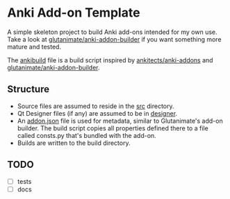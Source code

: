 # Anki Add-on Template

A simple skeleton project to build Anki add-ons intended for my own use.
Take a look at [glutanimate/anki-addon-builder](https://github.com/glutanimate/anki-addon-builder)
if you want something more mature and tested.

The [ankibuild](./ankibuild.py) file is a build script inspired by [ankitects/anki-addons](https://github.com/ankitects/anki-addons) and [glutanimate/anki-addon-builder](https://github.com/glutanimate/anki-addon-builder).

## Structure

- Source files are assumed to reside in the [src](src) directory.
- Qt Designer files (if any) are assumed to be in [designer](designer).
- An [addon.json](addon.json) file is used for metadata, similar to Glutanimate's add-on builder. The build script copies all properties defined there to a file called consts.py that's bundled with the add-on.
- Builds are written to the build directory.

## TODO

- [ ] tests
- [ ] docs
